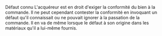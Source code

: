 Défaut connu
L'acquéreur est en droit d'exiger la conformité du bien à la commande. Il ne peut cependant contester la conformité en invoquant un défaut qu'il connaissait ou ne pouvait ignorer à la passation de la commande. Il en va de même lorsque le défaut à son origine dans les matériaux qu'il a lui-même fournis.